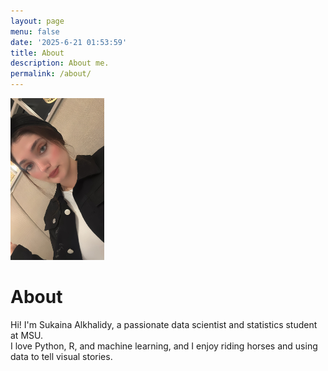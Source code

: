 ```yaml
---
layout: page
menu: false
date: '2025-6-21 01:53:59'
title: About
description: About me.
permalink: /about/
---
```


<img class="img-rounded" src="/assets/img/uploads/profile.png" alt="Profile photo" width="150" />

# About

Hi! I'm Sukaina Alkhalidy, a passionate data scientist and statistics student at MSU.  
I love Python, R, and machine learning, and I enjoy riding horses and using data to tell visual stories.

